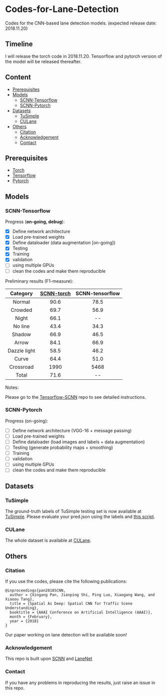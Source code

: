 # Codes-for-Lane-Detection
Codes for the CNN-based lane detection models. (expected release date: 2018.11.20)

## Timeline

I will release the torch code in 2018.11.20. Tensorflow and pytorch version of the model will be released thereafter.

## Content

* [Prerequisites](#Prerequisites)
* [Models](#Models)
  * [SCNN-Tensorflow](#SCNN-Tensorflow)
  * [SCNN-Pytorch](#SCNN-Pytorch)
* [Datasets](#Datasets)
  * [TuSimple](#TuSimple)
  * [CULane](#CULane)
* [Others](#Others)
  * [Citation](#Citation)
  * [Acknowledgement](#Acknowledgement)
  * [Contact](#Contact)

## Prerequisites
- [Torch](http://torch.ch/docs/getting-started.html)
- [Tensorflow](https://www.tensorflow.org/)
- [Pytorch](https://pytorch.org/)

## Models

### SCNN-Tensorflow

Progress (**on-going, debug**):
- [x] Define network architecture
- [x] Load pre-trained weights
- [x] Define dataloader (data augmentation [on-going])
- [x] Testing
- [x] Training
- [x] validation
- [ ] using multiple GPUs
- [ ] clean the codes and make them reproducible

Preliminary results (F1-measure):

|Category|[SCNN-torch](https://arxiv.org/pdf/1712.06080.pdf)|SCNN-tensorflow|
|:---:|:---:|:---:|
|Normal|90.6|78.5|
|Crowded|69.7|56.9|
|Night|66.1|--|
|No line|43.4|34.3|
|Shadow|66.9|46.5|
|Arrow|84.1|66.9|
|Dazzle light|58.5|46.2|
|Curve|64.4|51.0|
|Crossroad|1990|5468|
|Total|71.6|--|

Notes:

Please go to the [Tensorflow-SCNN](https://github.com/cardwing/Codes-for-Lane-Detection/tree/master/Tensorflow-SCNN) repo to see detailed instructions. 

### SCNN-Pytorch

Progress (on-going):
- [ ] Define network architecture (VGG-16 + message passing)
- [ ] Load pre-trained weights
- [ ] Define dataloader (load images and labels + data augmentation)
- [ ] Testing (generate probability maps + smoothing)
- [ ] Training
- [ ] validation
- [ ] using multiple GPUs
- [ ] clean the codes and make them reproducible

## Datasets

### TuSimple

The ground-truth labels of TuSimple testing set is now available at [TuSimple](https://github.com/TuSimple/tusimple-benchmark/issues/3). Please evaluate your pred.json using the labels and [this script](https://github.com/TuSimple/tusimple-benchmark/blob/master/evaluate/lane.py).

### CULane

The whole dataset is available at [CULane](https://xingangpan.github.io/projects/CULane.html).

## Others

### Citation

If you use the codes, please cite the following publications:

``` 
@inproceedings{pan2018SCNN,  
  author = {Xingang Pan, Jianping Shi, Ping Luo, Xiaogang Wang, and Xiaoou Tang},  
  title = {Spatial As Deep: Spatial CNN for Traffic Scene Understanding},  
  booktitle = {AAAI Conference on Artificial Intelligence (AAAI)},  
  month = {February},  
  year = {2018}  
}
```
Our paper working on lane detection will be available soon!

### Acknowledgement
This repo is built upon [SCNN](https://github.com/XingangPan/SCNN) and [LaneNet](https://github.com/MaybeShewill-CV/lanenet-lane-detection)

### Contact
If you have any problems in reproducing the results, just raise an issue in this repo.
